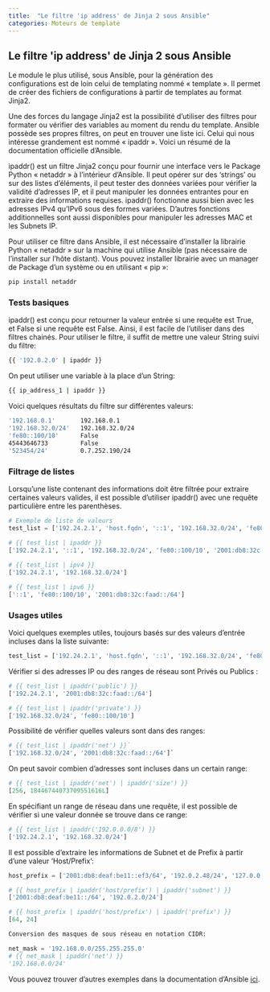```yaml
---
title:  "Le filtre 'ip address' de Jinja 2 sous Ansible"
categories: Moteurs de template
---
```


## Le filtre 'ip address' de Jinja 2 sous Ansible

Le module le plus utilisé, sous Ansible, pour la génération des configurations est de loin celui de templating nommé « template ».
Il permet de créer des fichiers de configurations à partir de templates au format Jinja2.

Une des forces du langage Jinja2 est la possibilité d’utiliser des filtres pour formater ou vérifier des variables au moment du rendu du template.
Ansible possède ses propres filtres, on peut en trouver une liste ici.
Celui qui nous intéresse grandement est nommé « ipaddr ».
Voici un résumé de la documentation officielle d’Ansible.

ipaddr() est un filtre Jinja2 conçu pour fournir une interface vers le Package Python « netaddr » à l’intérieur d’Ansible. Il peut opérer sur des ‘strings’ ou sur des listes d’éléments, il peut tester des données variées pour vérifier la validité d’adresses IP, et il peut manipuler les données entrantes pour en extraire des informations requises.
ipaddr() fonctionne aussi bien avec les adresses IPv4 qu’IPv6 sous des formes variées. D’autres fonctions additionnelles sont aussi disponibles pour manipuler les adresses MAC et les Subnets IP.

Pour utiliser ce filtre dans Ansible, il est nécessaire d’installer la librairie Python « netaddr » sur la machine qui utilise Ansible (pas nécessaire de l’installer sur l’hôte distant).
Vous pouvez installer librairie avec un manager de Package d’un système ou en utilisant « pip »:

```bash
pip install netaddr
```

### Tests basiques

ipaddr() est conçu pour retourner la valeur entrée si une requête est True, et False si une requête est False. Ainsi, il est facile de l’utiliser dans des filtres chainés. Pour utiliser le filtre, il suffit de mettre une valeur String suivi du filtre:

```bash
{{ '192.0.2.0' | ipaddr }}
```

On peut utiliser une variable à la place d’un String:

```bash
{{ ip_address_1 | ipaddr }}
```

Voici quelques résultats du filtre sur différentes valeurs:

```bash
'192.168.0.1'       192.168.0.1
'192.168.32.0/24'   192.168.32.0/24
'fe80::100/10'      False
45443646733         False
'523454/24'         0.7.252.190/24
```

### Filtrage de listes

Lorsqu’une liste contenant des informations doit être filtrée pour extraire certaines valeurs valides, il est possible d’utiliser ipaddr() avec une requête particulière entre les parenthèses.

```python
# Exemple de liste de valeurs
test_list = ['192.24.2.1', 'host.fqdn', '::1', '192.168.32.0/24', 'fe80::100/10', True, '', '42540766412265424405338506004571095040/64']

# {{ test_list | ipaddr }}
['192.24.2.1', '::1', '192.168.32.0/24', 'fe80::100/10', '2001:db8:32c:faad::/64']
 
# {{ test_list | ipv4 }}
['192.24.2.1', '192.168.32.0/24']

# {{ test_list | ipv6 }}
['::1', 'fe80::100/10', '2001:db8:32c:faad::/64']
```

### Usages utiles
Voici quelques exemples utiles, toujours basés sur des valeurs d’entrée incluses dans la liste suivante:

```python
test_list = ['192.24.2.1', 'host.fqdn', '::1', '192.168.32.0/24', 'fe80::100/10', True, '', '42540766412265424405338506004571095040/64']
```

Vérifier si des adresses IP ou des ranges de réseau sont Privés ou Publics :

```python
# {{ test_list | ipaddr('public') }}
['192.24.2.1', '2001:db8:32c:faad::/64']

# {{ test_list | ipaddr('private') }}
['192.168.32.0/24', 'fe80::100/10']
```

Possibilité de vérifier quelles valeurs sont dans des ranges:

```python
# {{ test_list | ipaddr('net') }}`
['192.168.32.0/24', '2001:db8:32c:faad::/64']`
```

On peut savoir combien d’adresses sont incluses dans un certain range:

```python
# {{ test_list | ipaddr('net') | ipaddr('size') }}
[256, 18446744073709551616L]
```

En spécifiant un range de réseau dans une requête, il est possible de vérifier si une valeur donnée se trouve dans ce range:

```python
# {{ test_list | ipaddr('192.0.0.0/8') }}
['192.24.2.1', '192.168.32.0/24']
```

Il est possible d’extraire les informations de Subnet et de Prefix à partir d’une valeur ‘Host/Prefix’:

```python
host_prefix = ['2001:db8:deaf:be11::ef3/64', '192.0.2.48/24', '127.0.0.1', '192.168.0.0/16']

# {{ host_prefix | ipaddr('host/prefix') | ipaddr('subnet') }}
['2001:db8:deaf:be11::/64', '192.0.2.0/24']

# {{ host_prefix | ipaddr('host/prefix') | ipaddr('prefix') }}
[64, 24]

Conversion des masques de sous réseau en notation CIDR:

net_mask = '192.168.0.0/255.255.255.0'
# {{ net_mask | ipaddr('net') }}
'192.168.0.0/24'
```

Vous pouvez trouver d’autres exemples dans la documentation d’Ansible [ici](https://docs.ansible.com/ansible/latest/user_guide/playbooks_filters_ipaddr.html).


